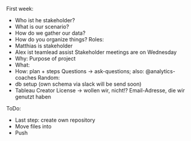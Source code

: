 First week:
-	Who ist he stakeholder?
-	What is our scenario?
-	How do we gather our data?
-	How do you organize things?
Roles:
-	Matthias is stakeholder
-	Alex ist teamlead assist
Stakeholder meetings are on Wednesday
-	Why: Purpose of project
-	What: 
-	How: plan + steps
Questions -> ask-questions; also: @analytics-coaches
Random:
-	db setup (own schema via slack will be send soon)
-	Tableau Creator License -> wollen wir, nicht!? Email-Adresse, die wir genutzt haben

ToDo:
-	Last step: create own repository
-	Move files into
-	Push
